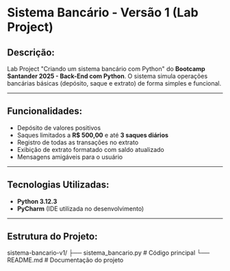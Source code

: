 # Sistema Bancário - Versão 1 (Lab Project)

## Descrição:
Lab Project "Criando um sistema bancário com Python" do **Bootcamp Santander 2025 - Back-End com Python**.
O sistema simula operações bancárias básicas (depósito, saque e extrato) de forma simples e funcional.

---

## Funcionalidades:
- Depósito de valores positivos
- Saques limitados a **R$ 500,00** e até **3 saques diários**
- Registro de todas as transações no extrato
- Exibição de extrato formatado com saldo atualizado
- Mensagens amigáveis para o usuário

---

## Tecnologias Utilizadas:
- **Python 3.12.3**
- **PyCharm** (IDE utilizada no desenvolvimento)

---

## Estrutura do Projeto:
sistema-bancario-v1/
├── sistema_bancario.py # Código principal
└── README.md # Documentação do projeto
